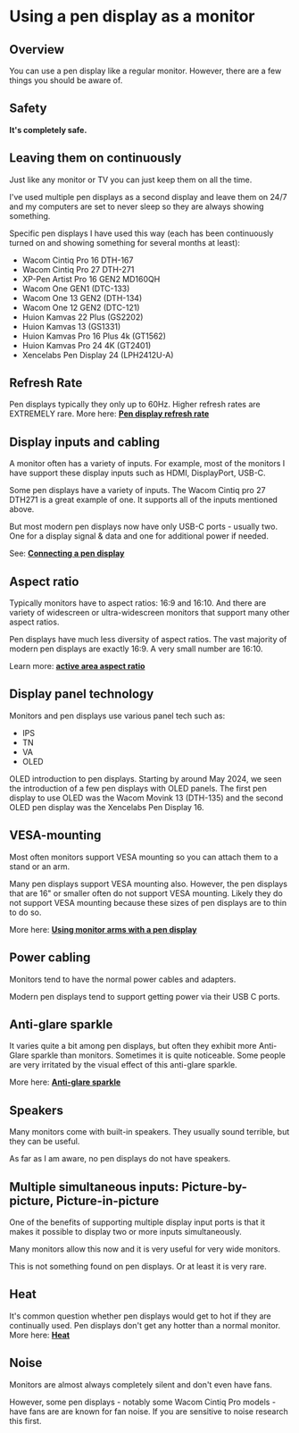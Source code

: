 # Using a pen display as a monitor

## Overview

You can use a pen display like a regular monitor. However, there are a few things you should be aware of.

## Safety

**It's completely safe.**&#x20;

## Leaving them on continuously

Just like any monitor or TV you can just keep them on all the time.

I've used multiple pen displays as a second display and leave them on 24/7 and my computers are set to never sleep so they are always showing something.&#x20;

Specific pen displays I have used this way (each has been continuously turned on and showing something for several months at least):

* Wacom Cintiq Pro 16 DTH-167
* Wacom Cintiq Pro 27 DTH-271
* XP-Pen Artist Pro 16 GEN2 MD160QH
* Wacom One GEN1 (DTC-133)
* Wacom One 13 GEN2 (DTH-134)
* Wacom One 12 GEN2 (DTC-121)
* Huion Kamvas 22 Plus (GS2202)
* Huion Kamvas 13 (GS1331)
* Huion Kamvas Pro 16 Plus 4k (GT1562)
* Huion Kamvas Pro 24 4K (GT2401)
* Xencelabs Pen Display 24 (LPH2412U-A)

## Refresh Rate

Pen displays typically they only up to 60Hz. Higher refresh rates are EXTREMELY rare. More here: [**Pen display refresh rate**](../pen-displays/pen-display-refresh-rate.md)&#x20;

## Display inputs and cabling

A monitor often has a variety of inputs. For example, most of the monitors I have support these display inputs such as HDMI, DisplayPort, USB-C.

Some pen displays have a variety of inputs. The Wacom Cintiq pro 27 DTH271 is a great example of one. It supports all of the inputs mentioned above.

But most modern pen displays now have only USB-C ports - usually two. One for a display signal & data and one for additional power if needed.

See: [**Connecting a pen display**](../connections-and-cabling/connecting-a-pen-display.md)&#x20;

## Aspect ratio

Typically monitors have to aspect ratios: 16:9 and 16:10. And there are variety of widescreen or ultra-widescreen monitors that support many other aspect ratios.

Pen displays have much less diversity of aspect ratios. The vast majority of modern pen displays are exactly 16:9. A very small number are 16:10.

Learn more: [**active area aspect ratio**](../core-features/active-area-aspect-ratio.md)&#x20;

## Display panel technology

Monitors and pen displays use various panel tech such as:

* IPS
* TN
* VA
* OLED

OLED introduction to pen displays. Starting by around May 2024, we seen the introduction of a few pen displays with OLED panels. The first pen display to use OLED was the Wacom Movink 13 (DTH-135) and the second OLED pen display was the Xencelabs Pen Display 16.&#x20;

## VESA-mounting

Most often monitors support VESA mounting so you can attach them to a stand or an arm.

Many pen displays support VESA mounting also. However, the pen displays that are 16" or smaller often do not support VESA mounting. Likely they do not support VESA mounting because these sizes of pen displays are to thin to do so.

More here: [**Using monitor arms with a pen display**](../../accessories/using-monitor-arms-with-a-pen-display.md)&#x20;

## Power cabling

Monitors tend to have the normal power cables and adapters.

Modern pen displays tend to support getting power via their USB C ports. &#x20;

## Anti-glare sparkle

It varies quite a bit among pen displays, but often they exhibit more Anti-Glare sparkle than monitors. Sometimes it is quite noticeable. Some people are very irritated by the visual effect of this anti-glare sparkle.

More here: [**Anti-glare sparkle**](../pen-displays/anti-glare-sparkle.md)

## Speakers

Many monitors come with built-in speakers. They usually sound terrible, but they can be useful.

As far as I am aware, no pen displays do not have speakers.

## Multiple simultaneous inputs: Picture-by-picture, Picture-in-picture

One of the benefits of supporting multiple display input ports is that it makes it possible to display two or more inputs simultaneously.

Many monitors allow this now and it is very useful for very wide monitors.

This is not something found on pen displays. Or at least it is very rare.

## Heat

It's common question whether pen displays would get to hot if they are continually used. Pen displays don't get any hotter than a normal monitor. More here: [**Heat**](../ergonomics/heat.md)

## Noise

Monitors are almost always completely silent and don't even have fans.

However, some pen displays - notably some Wacom Cintiq Pro models - have fans are are known for fan noise. If you are sensitive to noise research this first.&#x20;



